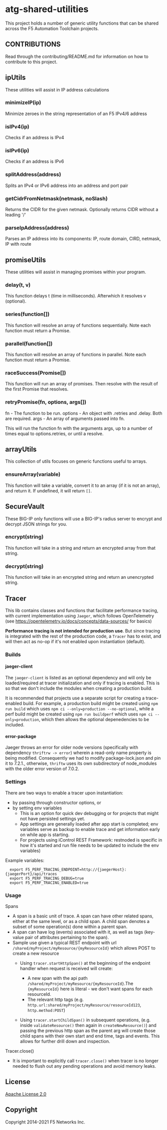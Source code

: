 # atg-shared-utilities

This project holds a number of generic utility functions that can be shared across the F5 Automation Toolchain projects.

## CONTRIBUTIONS

Read through the contributing/README.md for information on how to contribute to this project.

## ipUtils

These utilities will assist in IP address calculations

### minimizeIP(ip)

Minimize zeroes in the string representation of an F5 IPv4/6 address

### isIPv4(ip)

Checks if an address is IPv4

### isIPv6(ip)

Checks if an address is IPv6

### splitAddress(address)

Splits an IPv4 or IPv6 address into an address and port pair

### getCidrFromNetmask(netmask, noSlash)

Returns the CIDR for the given netmask. Optionally returns CIDR without a leading '/'

### parseIpAddress(address)

Parses an IP address into its components: IP, route domain, CIRD, netmask, IP with route

## promiseUtils

These utilities will assist in managing promises within your program.

### delay(t, v)

This function delays t (time in milliseconds). Afterwhich it resolves v (optional).

### series(function[])

This function will resolve an array of functions sequentially. Note each function must return a Promise.

### parallel(function[])

This function will resolve an array of functions in parallel. Note each function must return a Promise.

### raceSuccess(Promise[])

This function will run an array of promises. Then resolve with the result of the first Promise that resolves.

### retryPromise(fn, options, args[])

fn - The function to be run.
options - An object with .retries and .delay. Both are required.
args - An array of arguments passed into fn.

This will run the function fn with the arguments args, up to a number of times equal to options.retries, or until a resolve.

## arrayUtils

This collection of utils focuses on generic functions useful to arrays.

### ensureArray(variable)

This function will take a variable, convert it to an array (if it is not an array), and return it. If undefined, it will return `[]`.

## SecureVault

These BIG-IP only functions will use a BIG-IP's radius server to encrypt and decrypt JSON strings for you.

### encrypt(string)

This function will take in a string and return an encrypted array from that string.

### decrypt(string)

This function will take in an encrypted string and return an unencrypted string.

## Tracer

This lib contains classes and functions that facilitate performance tracing, with current implementation using `Jaeger`, which follows OpenTelemetry (see <https://opentelemetry.io/docs/concepts/data-sources/> for basics)

**Performance tracing is not intended for production use**. But since tracing is integrated with the rest of the production code, a `Tracer` has to exist, and will then act as no-op if it's not enabled upon instantiation (default).

### Builds

#### jaeger-client

The `jaeger-client` is listed as an optional dependency and will only be loaded/required at tracer initialization and only if tracing is enabled. This is so that we don't include the modules when creating a production build.

It is recommended that projects use a separate script for creating a trace-enabled build. For example, a production build might be created using `npm run build` which uses `npm ci --only=production --no-optional`, while a perf build might be created using `npm run buildperf` which uses `npm ci --only=production`, which then allows the optional depenedencies to be included.

#### error-package

Jaeger throws an error for older node versions (specifically with dependency `thriftrw -> error`) wherein a read-only name property is being modified. Consequently we had to modify package-lock.json and pin it to 7.2.1., otherwise, `thriftw` uses its own subdirectory of node_modules with the older error version of 7.0.2.

### Settings

There are two ways to enable a tracer upon instantiation:

- by passing through constructor options, or
- by setting env variables
  - This is an option for quick dev debugging or for projects that might not have persisted settings yet.
  - App settings are generally loaded after app start is completed; env variables serve as backup to enable trace and get information early on while app is starting.
  - For projects using iControl REST Framework: restnoded is specific in how it's started and run file needs to be updated to include the env variables)

Example variables:

```
  export F5_PERF_TRACING_ENDPOINT=http://{jaegerHost}:{jaegerPort}/api/traces
  export F5_PERF_TRACING_DEBUG=true
  export F5_PERF_TRACING_ENABLED=true
```

### Usage

Spans

- A span is a basic unit of trace. A span can have other related spans, either at the same level, or as a child span. A child span denotes a subset of some operation(s) done within a parent span.
- A span can have log (events) associated with it, as well as tags (key-value pair of attributes pertaining to the span).
- Sample use given a typical REST endpoint with url `/shared/myProject/myResource/{myResourceId}` which allows POST to create a new resource
  - Using `tracer.startHttpSpan()` at the beginning of the endpoint handler when request is received will create:

    - A new span with the api path `/shared/myProject/myResource/{myResourceId}`.The `{myResourceId}` here is literal - we don't want spans for each resourceId.
    - The relevant http tags (e.g. `http.url:shared/myProject/myResource/resourceId123`, `http.method:POST`)

  - Using `tracer.startChildSpan()` in subsequent operations, (e.g. inside `validateResource()` then again in `createNewResource()`) and passing the previous http span as the parent arg will create those child spans with their own start and end time, tags and events. This allows for further drill down and inspection.

Tracer.close()

- It is important to explicitly call `tracer.close()` when tracer is no longer needed to flush out any pending operations and avoid memory leaks.

## License

[Apache License 2.0](https://choosealicense.com/licenses/apache-2.0/)

## Copyright

Copyright 2014-2021 F5 Networks Inc.
